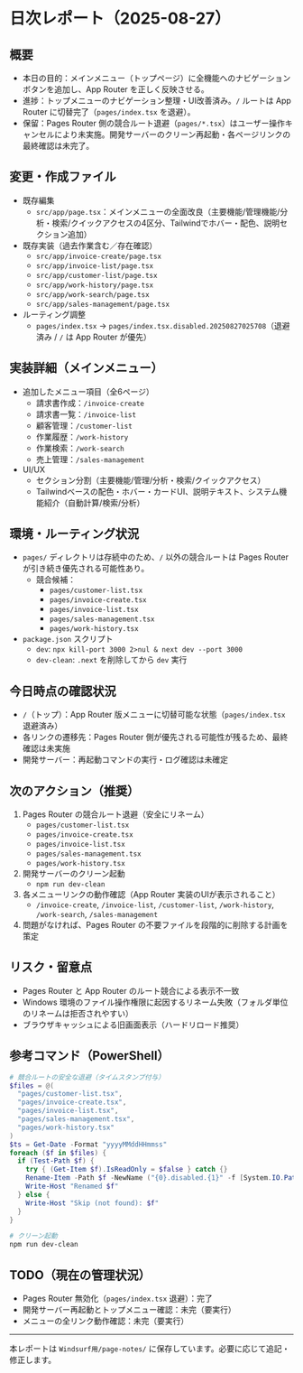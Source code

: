 # 日次レポート（2025-08-27）

## 概要
- 本日の目的：メインメニュー（トップページ）に全機能へのナビゲーションボタンを追加し、App Router を正しく反映させる。
- 進捗：トップメニューのナビゲーション整理・UI改善済み。`/` ルートは App Router に切替完了（`pages/index.tsx` を退避）。
- 保留：Pages Router 側の競合ルート退避（`pages/*.tsx`）はユーザー操作キャンセルにより未実施。開発サーバーのクリーン再起動・各ページリンクの最終確認は未完了。

## 変更・作成ファイル
- 既存編集
  - `src/app/page.tsx`：メインメニューの全面改良（主要機能/管理機能/分析・検索/クイックアクセスの4区分、Tailwindでホバー・配色、説明セクション追加）
- 既存実装（過去作業含む／存在確認）
  - `src/app/invoice-create/page.tsx`
  - `src/app/invoice-list/page.tsx`
  - `src/app/customer-list/page.tsx`
  - `src/app/work-history/page.tsx`
  - `src/app/work-search/page.tsx`
  - `src/app/sales-management/page.tsx`
- ルーティング調整
  - `pages/index.tsx` → `pages/index.tsx.disabled.20250827025708`（退避済み / `/` は App Router が優先）

## 実装詳細（メインメニュー）
- 追加したメニュー項目（全6ページ）
  - 請求書作成：`/invoice-create`
  - 請求書一覧：`/invoice-list`
  - 顧客管理：`/customer-list`
  - 作業履歴：`/work-history`
  - 作業検索：`/work-search`
  - 売上管理：`/sales-management`
- UI/UX
  - セクション分割（主要機能/管理/分析・検索/クイックアクセス）
  - Tailwindベースの配色・ホバー・カードUI、説明テキスト、システム機能紹介（自動計算/検索/分析）

## 環境・ルーティング状況
- `pages/` ディレクトリは存続中のため、`/` 以外の競合ルートは Pages Router が引き続き優先される可能性あり。
  - 競合候補：
    - `pages/customer-list.tsx`
    - `pages/invoice-create.tsx`
    - `pages/invoice-list.tsx`
    - `pages/sales-management.tsx`
    - `pages/work-history.tsx`
- `package.json` スクリプト
  - `dev`: `npx kill-port 3000 2>nul & next dev --port 3000`
  - `dev-clean`: `.next` を削除してから `dev` 実行

## 今日時点の確認状況
- `/`（トップ）：App Router 版メニューに切替可能な状態（`pages/index.tsx` 退避済み）
- 各リンクの遷移先：Pages Router 側が優先される可能性が残るため、最終確認は未実施
- 開発サーバー：再起動コマンドの実行・ログ確認は未確定

## 次のアクション（推奨）
1. Pages Router の競合ルート退避（安全にリネーム）
   - `pages/customer-list.tsx`
   - `pages/invoice-create.tsx`
   - `pages/invoice-list.tsx`
   - `pages/sales-management.tsx`
   - `pages/work-history.tsx`
2. 開発サーバーのクリーン起動
   - `npm run dev-clean`
3. 各メニューリンクの動作確認（App Router 実装のUIが表示されること）
   - `/invoice-create`, `/invoice-list`, `/customer-list`, `/work-history`, `/work-search`, `/sales-management`
4. 問題がなければ、Pages Router の不要ファイルを段階的に削除する計画を策定

## リスク・留意点
- Pages Router と App Router のルート競合による表示不一致
- Windows 環境のファイル操作権限に起因するリネーム失敗（フォルダ単位のリネームは拒否されやすい）
- ブラウザキャッシュによる旧画面表示（ハードリロード推奨）

## 参考コマンド（PowerShell）
```powershell
# 競合ルートの安全な退避（タイムスタンプ付与）
$files = @(
  "pages/customer-list.tsx",
  "pages/invoice-create.tsx",
  "pages/invoice-list.tsx",
  "pages/sales-management.tsx",
  "pages/work-history.tsx"
)
$ts = Get-Date -Format "yyyyMMddHHmmss"
foreach ($f in $files) {
  if (Test-Path $f) {
    try { (Get-Item $f).IsReadOnly = $false } catch {}
    Rename-Item -Path $f -NewName ("{0}.disabled.{1}" -f [System.IO.Path]::GetFileName($f), $ts)
    Write-Host "Renamed $f"
  } else {
    Write-Host "Skip (not found): $f"
  }
}

# クリーン起動
npm run dev-clean
```

## TODO（現在の管理状況）
- Pages Router 無効化（`pages/index.tsx` 退避）：完了
- 開発サーバー再起動とトップメニュー確認：未完（要実行）
- メニューの全リンク動作確認：未完（要実行）

---
本レポートは `Windsurf用/page-notes/` に保存しています。必要に応じて追記・修正します。
